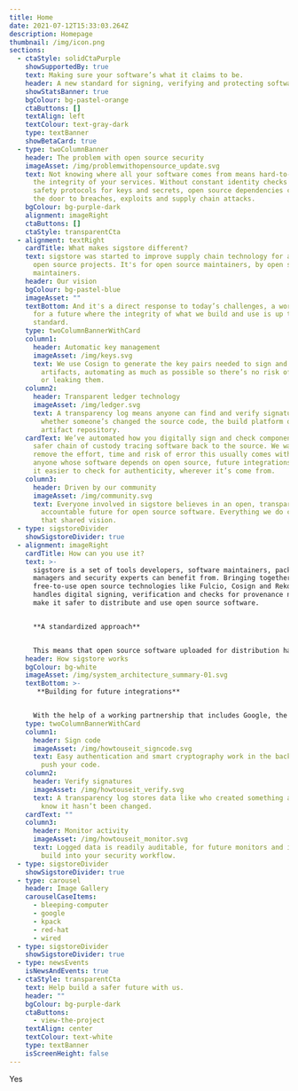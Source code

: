 ```yaml
---
title: Home
date: 2021-07-12T15:33:03.264Z
description: Homepage
thumbnail: /img/icon.png
sections:
  - ctaStyle: solidCtaPurple
    showSupportedBy: true
    text: Making sure your software’s what it claims to be.
    header: A new standard for signing, verifying and protecting software
    showStatsBanner: true
    bgColour: bg-pastel-orange
    ctaButtons: []
    textAlign: left
    textColour: text-gray-dark
    type: textBanner
    showBetaCard: true
  - type: twoColumnBanner
    header: The problem with open source security
    imageAsset: /img/problemwithopensource_update.svg
    text: Not knowing where all your software comes from means hard-to-spot risks to
      the integrity of your services. Without constant identity checks and
      safety protocols for keys and secrets, open source dependencies can open
      the door to breaches, exploits and supply chain attacks.
    bgColour: bg-purple-dark
    alignment: imageRight
    ctaButtons: []
    ctaStyle: transparentCta
  - alignment: textRight
    cardTitle: What makes sigstore different?
    text: sigstore was started to improve supply chain technology for anyone using
      open source projects. It's for open source maintainers, by open source
      maintainers.
    header: Our vision
    bgColour: bg-pastel-blue
    imageAsset: ""
    textBottom: And it's a direct response to today’s challenges, a work in progress
      for a future where the integrity of what we build and use is up to
      standard.
    type: twoColumnBannerWithCard
    column1:
      header: Automatic key management
      imageAsset: /img/keys.svg
      text: We use Cosign to generate the key pairs needed to sign and verify
        artifacts, automating as much as possible so there’s no risk of losing
        or leaking them.
    column2:
      header: Transparent ledger technology
      imageAsset: /img/ledger.svg
      text: A transparency log means anyone can find and verify signatures, and check
        whether someone’s changed the source code, the build platform or the
        artifact repository.
    cardText: We’ve automated how you digitally sign and check components, for a
      safer chain of custody tracing software back to the source. We want to
      remove the effort, time and risk of error this usually comes with. And for
      anyone whose software depends on open source, future integrations can make
      it easier to check for authenticity, wherever it’s come from.
    column3:
      header: Driven by our community
      imageAsset: /img/community.svg
      text: Everyone involved in sigstore believes in an open, transparent and
        accountable future for open source software. Everything we do comes from
        that shared vision.
  - type: sigstoreDivider
    showSigstoreDivider: true
  - alignment: imageRight
    cardTitle: How can you use it?
    text: >-
      sigstore is a set of tools developers, software maintainers, package
      managers and security experts can benefit from. Bringing together
      free-to-use open source technologies like Fulcio, Cosign and Rekor, it
      handles digital signing, verification and checks for provenance needed to
      make it safer to distribute and use open source software.


      **A standardized approach** 


      This means that open source software uploaded for distribution has a stricter, more standardized way of checking who’s been involved, that it hasn’t been tampered with. There’s no risk of key compromise, so third parties can’t hijack a release and slip in something malicious.
    header: How sigstore works
    bgColour: bg-white
    imageAsset: /img/system_architecture_summary-01.svg
    textBottom: >-
       **Building for future integrations** 


      With the help of a working partnership that includes Google, the Linux Foundation, Red Hat and Purdue University, we’re in constant collaboration to find new ways to improve the sigstore technology, to make it easy to adopt, integrate and become a long-lasting standard.
    type: twoColumnBannerWithCard
    column1:
      header: Sign code
      imageAsset: /img/howtouseit_signcode.svg
      text: Easy authentication and smart cryptography work in the background. Just
        push your code.
    column2:
      header: Verify signatures
      imageAsset: /img/howtouseit_verify.svg
      text: A transparency log stores data like who created something and how, so you
        know it hasn’t been changed.
    cardText: ""
    column3:
      header: Monitor activity
      imageAsset: /img/howtouseit_monitor.svg
      text: Logged data is readily auditable, for future monitors and integrations to
        build into your security workflow.
  - type: sigstoreDivider
    showSigstoreDivider: true
  - type: carousel
    header: Image Gallery
    carouselCaseItems:
      - bleeping-computer
      - google
      - kpack
      - red-hat
      - wired
  - type: sigstoreDivider
    showSigstoreDivider: true
  - type: newsEvents
    isNewsAndEvents: true
  - ctaStyle: transparentCta
    text: Help build a safer future with us.
    header: ""
    bgColour: bg-purple-dark
    ctaButtons:
      - view-the-project
    textAlign: center
    textColour: text-white
    type: textBanner
    isScreenHeight: false
---
```


Yes
